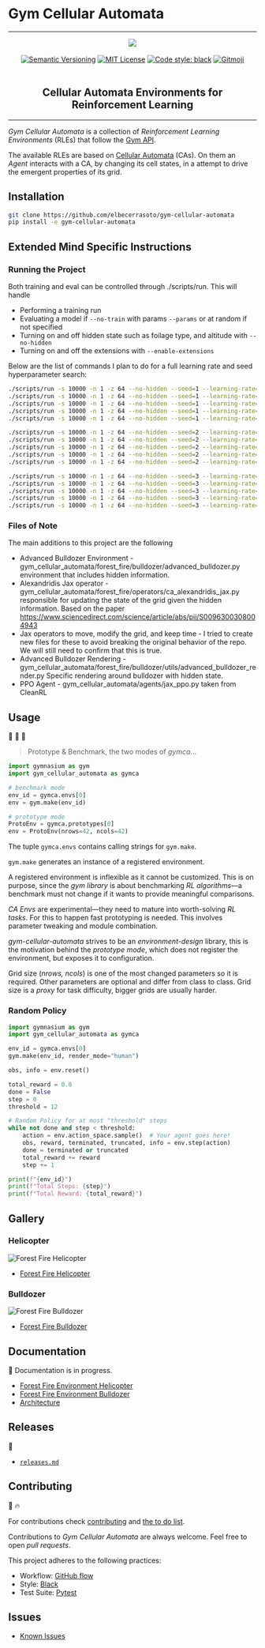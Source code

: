 # Gym Cellular Automata
---


<p align="center">
    <a href="pics/gym_cellular_automata.svg"><img src="pics/gym_cellular_automata.svg"></a>
    <br />
    <br />
    <a href="https://semver.org/"><img src="https://img.shields.io/badge/version-0.6.2-blue" alt="Semantic Versioning"></a>
    <a href="http://choosealicense.com/licenses/mit/"><img src="https://img.shields.io/badge/license-MIT-red.svg?style=flat" alt="MIT License"></a>
    <a href="https://github.com/psf/black"><img src="https://img.shields.io/badge/code%20style-black-000000.svg" alt="Code style: black"></a>
    <a href="https://gitmoji.dev"><img src="https://img.shields.io/badge/gitmoji-%20😜%20😍-FFDD67.svg" alt="Gitmoji"></a>
    <br />
    <br />
    <h2 align="center">Cellular Automata Environments for Reinforcement Learning</h2>
</p>
<hr />

_Gym Cellular Automata_ is a collection of _Reinforcement Learning Environments_ (RLEs) that follow the [Gym API](https://gymnasium.farama.org/api/env/).

The available RLEs are based on [Cellular Automata](https://en.wikipedia.org/wiki/Cellular_automaton) (CAs). On them an _Agent_ interacts with a CA, by changing its cell states, in a attempt to drive the emergent properties of its grid.

## Installation

```bash
git clone https://github.com/elbecerrasoto/gym-cellular-automata
pip install -e gym-cellular-automata
```

## Extended Mind Specific Instructions
### Running the Project
Both training and eval can be controlled through ./scripts/run. This will handle
* Performing a training run
* Evaluating a model if `--no-train` with params `--params` or at random if not specified
* Turning on and off hidden state such as foilage type, and altitude with `--no-hidden`
* Turning on and off the extensions with `--enable-extensions`

Below are the list of commands I plan to do for a full learning rate and seed hyperparameter search:
```bash
./scripts/run -s 10000 -n 1 -z 64 --no-hidden --seed=1 --learning-rate="1e-3" --track --enable-extensions --speed-multiplier=4 
./scripts/run -s 10000 -n 1 -z 64 --no-hidden --seed=1 --learning-rate="5e-3" --track --enable-extensions --speed-multiplier=4 
./scripts/run -s 10000 -n 1 -z 64 --no-hidden --seed=1 --learning-rate="1e-4" --track --enable-extensions --speed-multiplier=4 
./scripts/run -s 10000 -n 1 -z 64 --no-hidden --seed=1 --learning-rate="5e-4" --track --enable-extensions --speed-multiplier=4 
./scripts/run -s 10000 -n 1 -z 64 --no-hidden --seed=1 --learning-rate="1e-5" --track --enable-extensions --speed-multiplier=4 

./scripts/run -s 10000 -n 1 -z 64 --no-hidden --seed=2 --learning-rate="1e-3" --track --enable-extensions --speed-multiplier=4 
./scripts/run -s 10000 -n 1 -z 64 --no-hidden --seed=2 --learning-rate="5e-3" --track --enable-extensions --speed-multiplier=4 
./scripts/run -s 10000 -n 1 -z 64 --no-hidden --seed=2 --learning-rate="1e-4" --track --enable-extensions --speed-multiplier=4 
./scripts/run -s 10000 -n 1 -z 64 --no-hidden --seed=2 --learning-rate="5e-4" --track --enable-extensions --speed-multiplier=4 
./scripts/run -s 10000 -n 1 -z 64 --no-hidden --seed=2 --learning-rate="1e-5" --track --enable-extensions --speed-multiplier=4 

./scripts/run -s 10000 -n 1 -z 64 --no-hidden --seed=3 --learning-rate="1e-3" --track --enable-extensions --speed-multiplier=4 
./scripts/run -s 10000 -n 1 -z 64 --no-hidden --seed=3 --learning-rate="5e-3" --track --enable-extensions --speed-multiplier=4 
./scripts/run -s 10000 -n 1 -z 64 --no-hidden --seed=3 --learning-rate="1e-4" --track --enable-extensions --speed-multiplier=4 
./scripts/run -s 10000 -n 1 -z 64 --no-hidden --seed=3 --learning-rate="5e-4" --track --enable-extensions --speed-multiplier=4 
./scripts/run -s 10000 -n 1 -z 64 --no-hidden --seed=3 --learning-rate="1e-5" --track --enable-extensions --speed-multiplier=4 
```

### Files of Note
The main additions to this project are the following
* Advanced Bulldozer Environment - gym_cellular_automata/forest_fire/bulldozer/advanced_bulldozer.py environment that includes hidden information.
* Alexandridis Jax operator - gym_cellular_automata/forest_fire/operators/ca_alexandridis_jax.py responsible for updating the state of the grid given the hidden information. Based on the paper https://www.sciencedirect.com/science/article/abs/pii/S0096300308004943
* Jax operators to move, modify the grid, and keep time - I tried to create new files for these to avoid breaking the original behavior of the repo. We will still need to confirm that this is true.
* Advanced Bulldozer Rendering - gym_cellular_automata/forest_fire/bulldozer/utils/advanced_bulldozer_render.py Specific rendering around bulldozer with hidden state.
* PPO Agent - gym_cellular_automata/agents/jax_ppo.py taken from CleanRL


## Usage

:carousel_horse: :carousel_horse: :carousel_horse:

> Prototype & Benchmark, the two modes of _gymca_...

```python
import gymnasium as gym
import gym_cellular_automata as gymca

# benchmark mode
env_id = gymca.envs[0]
env = gym.make(env_id)

# prototype mode
ProtoEnv = gymca.prototypes[0]
env = ProtoEnv(nrows=42, ncols=42)
```

The tuple `gymca.envs` contains calling strings for `gym.make`.

`gym.make` generates an instance of a registered environment.

A registered environment is inflexible as it cannot be
customized. This is on purpose, since the _gym library_ is
about benchmarking _RL algorithms_—a benchmark must not change
if it wants to provide meaningful comparisons.

_CA Envs_ are experimental—they need to mature into worth-solving _RL tasks_. For this to happen fast prototyping is needed. This involves parameter tweaking and module combination.

_gym-cellular-automata_ strives to be an _environment-design_ library, this is the motivation behind the _prototype mode_, which does not register the environment, but exposes it to configuration.

Grid size (_nrows, ncols_) is one of the most changed parameters so it is required. Other parameters are optional and differ from class to class. Grid size is a _proxy_ for task difficulty, bigger grids are usually harder.

### Random Policy

```python
import gymnasium as gym
import gym_cellular_automata as gymca

env_id = gymca.envs[0]
gym.make(env_id, render_mode="human")

obs, info = env.reset()

total_reward = 0.0
done = False
step = 0
threshold = 12

# Random Policy for at most "threshold" steps
while not done and step < threshold:
    action = env.action_space.sample()  # Your agent goes here!
    obs, reward, terminated, truncated, info = env.step(action)
    done = terminated or truncated
    total_reward += reward
    step += 1

print(f"{env_id}")
print(f"Total Steps: {step}")
print(f"Total Reward: {total_reward}")
```

## Gallery

### Helicopter ###

![Forest Fire Helicopter](./gifs/gym_cellular_automata_ForestFireHelicopter5x5-v1.gif)

+ [Forest Fire Helicopter](./gym_cellular_automata/forest_fire/helicopter/README.md)

### Bulldozer ###

![Forest Fire Bulldozer](./gifs/gym_cellular_automata_ForestFireBulldozer256x256-v3.gif)

+ [Forest Fire Bulldozer](./gym_cellular_automata/forest_fire/bulldozer/README.md)

## Documentation

:construction_worker: Documentation is in progress.

+ [Forest Fire Environment Helicopter](./gym_cellular_automata/forest_fire/helicopter/README.md)
+ [Forest Fire Environment Bulldozer](./gym_cellular_automata/forest_fire/bulldozer/README.md)
+ [Architecture](./docs/architecture.md)

## Releases

:drum:
+ [`releases.md`](./releases.md)

## Contributing

:evergreen_tree: :fire:

For contributions check [contributing](./CONTRIBUTING.md) and [the to do list](todo.md).

Contributions to _Gym Cellular Automata_ are always welcome. Feel free to open _pull requests_.

This project adheres to the following practices:

+ Workflow: [GitHub flow](https://guides.github.com/introduction/flow/)
+ Style: [Black](https://github.com/psf/black)
+ Test Suite: [Pytest](https://docs.pytest.org/en/stable/index.html)

## Issues

+ [Known Issues](./issues.md)
